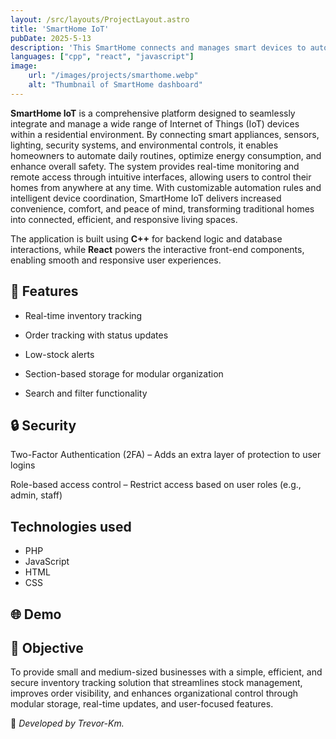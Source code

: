 ```yaml
---
layout: /src/layouts/ProjectLayout.astro
title: 'SmartHome IoT'
pubDate: 2025-5-13
description: 'This SmartHome connects and manages smart devices to automate tasks, monitor energy, and improve home security—all through a simple, centralized platform with real-time control.'
languages: ["cpp", "react", "javascript"]
image:
    url: "/images/projects/smarthome.webp"
    alt: "Thumbnail of SmartHome dashboard"
---
```


**SmartHome IoT** is a comprehensive platform designed to seamlessly integrate and manage a wide range of Internet of Things (IoT) devices within a residential environment. By connecting smart appliances, sensors, lighting, security systems, and environmental controls, it enables homeowners to automate daily routines, optimize energy consumption, and enhance overall safety. The system provides real-time monitoring and remote access through intuitive interfaces, allowing users to control their homes from anywhere at any time. With customizable automation rules and intelligent device coordination, SmartHome IoT delivers increased convenience, comfort, and peace of mind, transforming traditional homes into connected, efficient, and responsive living spaces.

The application is built using **C++** for backend logic and database interactions, while **React** powers the interactive front-end components, enabling smooth and responsive user experiences.

## 🧩 Features

- Real-time inventory tracking

- Order tracking with status updates

- Low-stock alerts

- Section-based storage for modular organization

- Search and filter functionality

## 🔒 Security

Two-Factor Authentication (2FA) – Adds an extra layer of protection to user logins

Role-based access control – Restrict access based on user roles (e.g., admin, staff)

## Technologies used

- PHP
- JavaScript
- HTML
- CSS

## 🌐 Demo

<!-- -> Coming soon??? -->

## 🎯 Objective

To provide small and medium-sized businesses with a simple, efficient, and secure inventory tracking solution that streamlines stock management, improves order visibility, and enhances organizational control through modular storage, real-time updates, and user-focused features.

🚀 *Developed by Trevor-Km.*
